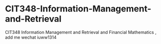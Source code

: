 # CIT348-Information-Management-and-Retrieval
CIT348 Information Management and Retrieval and Financial Mathematics , add me wechat iuww1314
